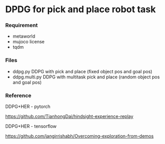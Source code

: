 DPDG for pick and place robot task
===================

### Requirement

- metaworld
- mujoco license
- tqdm

### Files

- ddpg.py DDPG with pick and place (fixed object pos and goal pos)
- ddpg.multi.py DDPG with multitask pick and place (random object pos and goal pos)


### Reference

DDPG+HER - pytorch

https://github.com/TianhongDai/hindsight-experience-replay

DDPG+HER - tensorflow

https://github.com/jangirrishabh/Overcoming-exploration-from-demos
